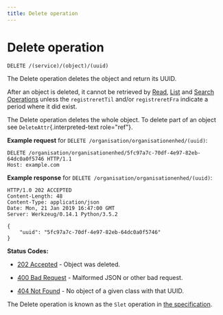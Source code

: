 ```yaml
---
title: Delete operation
---
```


# Delete operation

``` http
DELETE /(service)/(object)/(uuid)
```

The Delete operation deletes the object and return its UUID.

After an object is deleted, it cannot be retrieved by
[Read](./read.md),
[List](./list.md) and
[Search Operations](./search.md)
unless the `registreretTil` and/or `registreretFra` indicate a period where it did
exist.

The Delete operation deletes the whole object. To delete part of an
object see `DeleteAttr`{.interpreted-text role="ref"}.

**Example request** for `DELETE /organisation/organisationenhed/(uuid)`:

``` http
DELETE /organisation/organisationenhed/5fc97a7c-70df-4e97-82eb-64dc0a0f5746 HTTP/1.1
Host: example.com
```

**Example response** for `DELETE /organisation/organisationenhed/(uuid)`:

``` http
HTTP/1.0 202 ACCEPTED
Content-Length: 48
Content-Type: application/json
Date: Mon, 21 Jan 2019 16:47:00 GMT
Server: Werkzeug/0.14.1 Python/3.5.2

{
    "uuid": "5fc97a7c-70df-4e97-82eb-64dc0a0f5746"
}
```
**Status Codes:**

- [202 Accepted](https://www.w3.org/Protocols/rfc2616/rfc2616-sec10.html#sec10.2.3) - Object was deleted.

- [400 Bad Request](https://www.w3.org/Protocols/rfc2616/rfc2616-sec10.html#sec10.4.1) - Malformed JSON or other bad request.

- [404 Not Found](https://www.w3.org/Protocols/rfc2616/rfc2616-sec10.html#sec10.4.5) - No object of a given class with that UUID.

The Delete operation is known as the `Slet` operation in [the
specification](https://www.digitaliser.dk/resource/1567464/artefact/Generelleegenskaberforservicesp%c3%a5sags-ogdokumentomr%c3%a5det-OIO-Godkendt%5bvs.1.1%5d.pdf?artefact=true&PID=1763377).
